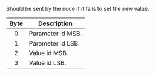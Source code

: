 Should be sent by the node if it fails to set the new value.


 | Byte | Description | 
 | :----: | ----------- | 
 | 0    | Parameter id MSB. | 
 | 1    | Parameter id LSB. |
 | 2    | Value id MSB. | 
 | 3    | Value id LSB. |
